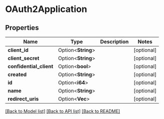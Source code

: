 # OAuth2Application

## Properties

Name | Type | Description | Notes
------------ | ------------- | ------------- | -------------
**client_id** | Option<**String**> |  | [optional]
**client_secret** | Option<**String**> |  | [optional]
**confidential_client** | Option<**bool**> |  | [optional]
**created** | Option<**String**> |  | [optional]
**id** | Option<**i64**> |  | [optional]
**name** | Option<**String**> |  | [optional]
**redirect_uris** | Option<**Vec<String>**> |  | [optional]

[[Back to Model list]](../README.md#documentation-for-models) [[Back to API list]](../README.md#documentation-for-api-endpoints) [[Back to README]](../README.md)


